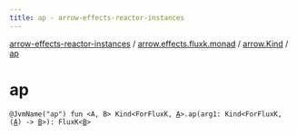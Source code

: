 ```yaml
---
title: ap - arrow-effects-reactor-instances
---
```


[arrow-effects-reactor-instances](../../index.html) / [arrow.effects.fluxk.monad](../index.html) / [arrow.Kind](index.html) / [ap](./ap.html)

# ap

`@JvmName("ap") fun <A, B> Kind<ForFluxK, `[`A`](ap.html#A)`>.ap(arg1: Kind<ForFluxK, (`[`A`](ap.html#A)`) -> `[`B`](ap.html#B)`>): FluxK<`[`B`](ap.html#B)`>`